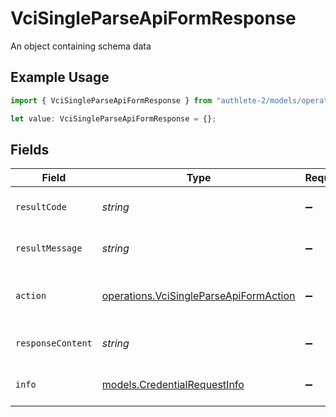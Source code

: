 # VciSingleParseApiFormResponse

An object containing schema data

## Example Usage

```typescript
import { VciSingleParseApiFormResponse } from "authlete-2/models/operations";

let value: VciSingleParseApiFormResponse = {};
```

## Fields

| Field                                                                                            | Type                                                                                             | Required                                                                                         | Description                                                                                      |
| ------------------------------------------------------------------------------------------------ | ------------------------------------------------------------------------------------------------ | ------------------------------------------------------------------------------------------------ | ------------------------------------------------------------------------------------------------ |
| `resultCode`                                                                                     | *string*                                                                                         | :heavy_minus_sign:                                                                               | The code which represents the result of the API call.                                            |
| `resultMessage`                                                                                  | *string*                                                                                         | :heavy_minus_sign:                                                                               | A short message which explains the result of the API call.                                       |
| `action`                                                                                         | [operations.VciSingleParseApiFormAction](../../models/operations/vcisingleparseapiformaction.md) | :heavy_minus_sign:                                                                               | The next action that the credential endpoint should take.                                        |
| `responseContent`                                                                                | *string*                                                                                         | :heavy_minus_sign:                                                                               | The content of the response to the request sender.                                               |
| `info`                                                                                           | [models.CredentialRequestInfo](../../models/credentialrequestinfo.md)                            | :heavy_minus_sign:                                                                               | An object containing credentialrequestinfo data                                                  |